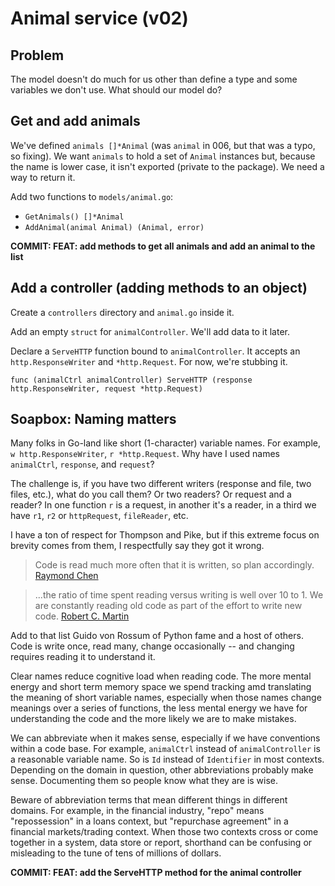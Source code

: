 # Animal service (v02)

## Problem

The model doesn't do much for us other than define a type and some variables we don't use. What should our model do?

## Get and add animals

We've defined `animals []*Animal` (was `animal` in 006, but that was a typo, so fixing). We want `animals` to hold a set of `Animal` instances but, because the name is lower case, it isn't exported (private to the package). We need a way to return it.

Add two functions to `models/animal.go`:

* `GetAnimals() []*Animal`
* `AddAnimal(animal Animal) (Animal, error)`

**COMMIT: FEAT: add methods to get all animals and add an animal to the list**

## Add a controller (adding methods to an object)

Create a `controllers` directory and `animal.go` inside it.

Add an empty `struct` for `animalController`. We'll add data to it later.

Declare a `ServeHTTP` function bound to `animalController`. It accepts an `http.ResponseWriter` and `*http.Request`. For now, we're stubbing it.

`func (animalCtrl animalController) ServeHTTP (response http.ResponseWriter, request *http.Request)`

## Soapbox: Naming matters

Many folks in Go-land like short (1-character) variable names. For example, `w http.ResponseWriter`, `r *http.Request`. Why have I used names `animalCtrl`, `response`, and `request`?

The challenge is, if you have two different writers (response and file, two files, etc.), what do you call them? Or two readers? Or request and a reader? In one function `r` is a request, in another it's a reader, in a third we have `r1`, `r2` or `httpRequest`, `fileReader`, etc.

I have a ton of respect for Thompson and Pike, but if this extreme focus on brevity comes from them, I respectfully say they got it wrong.

> Code is read much more often that it is written, so plan accordingly.
> [Raymond Chen](https://devblogs.microsoft.com/oldnewthing/20070406-00/?p=27343)

> ...the ratio of time spent reading versus writing is well over 10 to 1. We are constantly reading old code as part of the effort to write new code.
> [Robert C. Martin](https://www.goodreads.com/quotes/835238-indeed-the-ratio-of-time-spent-reading-versus-writing-is)

Add to that list Guido von Rossum of Python fame and a host of others. Code is write once, read many, change occasionally -- and changing requires reading it to understand it.

Clear names reduce cognitive load when reading code. The more mental energy and short term memory space we spend tracking amd translating the meaning of short variable names, especially when those names change meanings over a series of functions, the less mental energy we have for understanding the code and the more likely we are to make mistakes.

We can abbreviate when it makes sense, especially if we have conventions within a code base. For example, `animalCtrl` instead of `animalController` is a reasonable variable name. So is `Id` instead of `Identifier` in most contexts. Depending on the domain in question, other abbreviations probably make sense. Documenting them so people know what they are is wise.

Beware of abbreviation terms that mean different things in different domains. For example, in the financial industry, "repo" means "repossession" in a loans context, but "repurchase agreement" in a financial markets/trading context. When those two contexts cross or come together in a system, data store or report, shorthand can be confusing or misleading to the tune of tens of millions of dollars.

**COMMIT: FEAT: add the ServeHTTP method for the animal controller**
